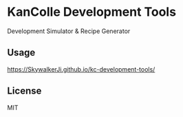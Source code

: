 # KanColle Development Tools

Development Simulator & Recipe Generator

## Usage

https://SkywalkerJi.github.io/kc-development-tools/

## License

MIT 
